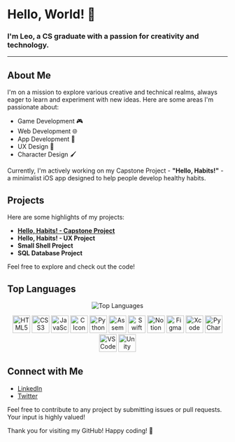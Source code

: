 # Hello, World! 👋

### I'm Leo, a CS graduate with a passion for creativity and technology.

---

## About Me

I'm on a mission to explore various creative and technical realms, always eager to learn and experiment with new ideas. Here are some areas I'm passionate about:

- Game Development 🎮
- Web Development 🌐
- App Development 📱
- UX Design 🎨
- Character Design 🖌️

Currently, I'm actively working on my Capstone Project - **"Hello, Habits!"** - a minimalist iOS app designed to help people develop healthy habits.

## Projects

Here are some highlights of my projects:

- [**Hello, Habits! - Capstone Project**](https://github.com/hellogaray/Portfolio-Project-Hello-Habits)
- **Hello, Habits! - UX Project**
- **Small Shell Project**
- **SQL Database Project**

Feel free to explore and check out the code!


## Top Languages

<div align="center">
  <img src="https://github-readme-stats.vercel.app/api/top-langs/?username=hellogaray&layout=compact" alt="Top Languages" />
</div>

<p align="center">
  
  <img src="https://img.icons8.com/color/48/000000/html-5.png" alt="HTML5 Icon" width="40" height="40"/>
  <img src="https://img.icons8.com/color/48/000000/css3.png" alt="CSS3 Icon" width="40" height="40"/>
  <img src="https://img.icons8.com/color/48/000000/javascript.png" alt="JavaScript Icon" width="40" height="40"/>
  <img src="https://img.icons8.com/color/48/000000/c-programming.png" alt="C Icon" width="40" height="40"/>
  <img src="https://img.icons8.com/color/48/000000/python.png" alt="Python Icon" width="40" height="40"/>
  <img src="https://img.icons8.com/color/48/000000/assembly.png" alt="Assembly Icon" width="40" height="40"/>
  <img src="https://img.icons8.com/color/48/000000/swift.png" alt="Swift Icon" width="40" height="40"/>
  <img src="https://img.icons8.com/color/48/000000/notion.png" alt="Notion Icon" width="40" height="40"/>
  <img src="https://img.icons8.com/color/48/000000/figma" alt="Figma Icon" width="40" height="40"/>
  <img src="https://img.icons8.com/color/48/000000/xcode" alt="Xcode Icon" width="40" height="40"/>
  <img src="https://img.icons8.com/color/48/000000/pycharm" alt="PyCharm Icon" width="40" height="40"/>
  <img src="https://img.icons8.com/color/48/000000/visual-studio-code-2019.png" alt="VS Code Icon" width="40" height="40"/>
  <img src="https://img.icons8.com/color/48/000000/unity.png" alt="Unity Icon" width="40" height="40"/>
</p>

## Connect with Me

- [LinkedIn](https://www.linkedin.com/in/hellogaray/)
- [Twitter](https://twitter.com/hellogaray)

Feel free to contribute to any project by submitting issues or pull requests. Your input is highly valued!

Thank you for visiting my GitHub! Happy coding! 🚀
